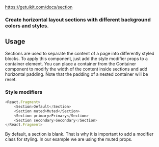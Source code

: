 https://getuikit.com/docs/section

### Create horizontal layout sections with different background colors and styles.

## Usage
Sections are used to separate the content of a page into differently styled blocks. To apply this component, just add the style modifier props to a container element. You can place a container from the Container component to modify the width of the content inside sections and add horizontal padding. Note that the padding of a nested container will be reset.

### Style modifiers
```js
<React.Fragment>
    <Section>Default</Section>
    <Section muted>Muted</Section>
    <Section primary>Primary</Section>
    <Section secondary>Secondary</Section>
</React.Fragment>
```
By default, a section is blank. That is why it is important to add a modifier class for styling. In our example we are using the muted props.
